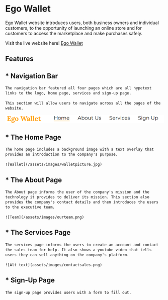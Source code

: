 # Ego Wallet

Ego Wallet website introduces users, both business owners and individual customers, 
to the opportunity of launching an online store and for customers to access the marketplace 
and make purchases safely.

Visit the live website here! [Ego Wallet](https://bodeode1.github.io/Ego-Wallet-/)

## Features 
## * Navigation Bar
    The navigation bar featured all four pages which are all hypetext links to the logo, home page, services and sign-up page. 

    This section will allow users to navigate across all the pages of the website.
![navigation bar](assets/images/navbar.png)
    
## * The Home Page
    The home page includes a background image with a text overlay that provides an introduction to the company's purpose.

    ![Wallet](/assets/images/walletpicture.jpg)


## * The About Page
    The About page informs the user of the company's mission and the technology it provides to deliver its mission. This section also provides the company's contact details and then introduces the users to the executive team.

    ![Team](/assets/images/ourteam.png)

## * The Services Page
    The services page informs the users to create an account and contact the sales team for help. It also shows a youtube video that tells users they can sell anything on the company's platform.

    ![Alt text](assets/images/contactsales.png)

## * Sign-Up Page 
    The sign-up page provides users with a form to fill out.
